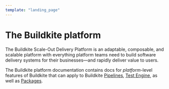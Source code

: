 ```yaml
---
template: "landing_page"
---
```


# The Buildkite platform

The Buildkite Scale-Out Delivery Platform is an adaptable, composable, and scalable platform with everything platform teams need to build software delivery systems for their businesses—and rapidly deliver value to users.

The Buildkite platform documentation contains docs for _platform_-level features of Buildkite that can apply to Buildkite [Pipelines](/docs/pipelines), [Test Engine](/docs/test-analytics), as well as [Packages](/docs/packages).
